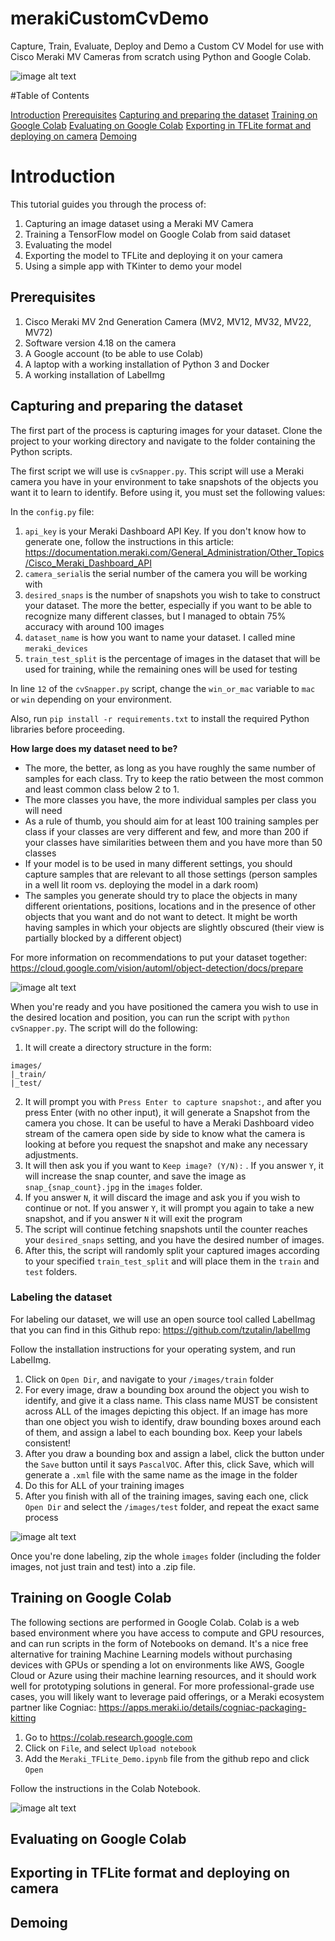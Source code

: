 # merakiCustomCvDemo
Capture, Train, Evaluate, Deploy and Demo a Custom CV Model for use with Cisco Meraki MV Cameras from scratch using Python and Google Colab.

![image alt text](docImages/mvCustomCvDemo.png)

#Table of Contents

[Introduction](#intro)
[Prerequisites](#prereq)
[Capturing and preparing the dataset](#capture)
[Training on Google Colab](#train)
[Evaluating on Google Colab](#eval)
[Exporting in TFLite format and deploying on camera](#export)
[Demoing](#demo)

<a name="intro"/>

# Introduction

This tutorial guides you through the process of:

1. Capturing an image dataset using a Meraki MV Camera
2. Training a TensorFlow model on Google Colab from said dataset
3. Evaluating the model
4. Exporting the model to TFLite and deploying it on your camera
5. Using a simple app with TKinter to demo your model

<a name="prereq"/>

## Prerequisites

1. Cisco Meraki MV 2nd Generation Camera (MV2, MV12, MV32, MV22, MV72)
2. Software version 4.18 on the camera
3. A Google account (to be able to use Colab)
4. A laptop with a working installation of Python 3 and Docker
5. A working installation of LabelImg

<a name="capture"/>

## Capturing and preparing the dataset

The first part of the process is capturing images for your dataset. Clone the project to your working directory and navigate to the folder containing the Python scripts.

The first script we will use is `cvSnapper.py`. This script will use a Meraki camera you have in your environment to take snapshots of the objects you want it to learn to identify. Before using it, you must set the following values:

In the `config.py` file:
1. `api_key` is your Meraki Dashboard API Key. If you don't know how to generate one, follow the instructions in this article: https://documentation.meraki.com/General_Administration/Other_Topics/Cisco_Meraki_Dashboard_API
2. `camera_serial`is the serial number of the camera you will be working with
3. `desired_snaps` is the number of snapshots you wish to take to construct your dataset. The more the better, especially if you want to be able to recognize many different classes, but I managed to obtain 75% accuracy with around 100 images
4. `dataset_name` is how you want to name your dataset. I called mine `meraki_devices`
5. `train_test_split` is the percentage of images in the dataset that will be used for training, while the remaining ones will be used for testing

In line `12` of the `cvSnapper.py` script, change the `win_or_mac` variable to `mac` or `win` depending on your environment.

Also, run `pip install -r requirements.txt` to install the required Python libraries before proceeding.

**How large does my dataset need to be?**
* The more, the better, as long as you have roughly the same number of samples for each class. Try to keep the ratio between the most common and least common class below 2 to 1.
* The more classes you have, the more individual samples per class you will need
* As a rule of thumb, you should aim for at least 100 training samples per class if your classes are very different and few, and more than 200 if your classes have similarities between them and you have more than 50 classes
* If your model is to be used in many different settings, you should capture samples that are relevant to all those settings (person samples in a well lit room vs. deploying the model in a dark room)
* The samples you generate should try to place the objects in many different orientations, positions, locations and in the presence of other objects that you want and do not want to detect. It might be worth having samples in which your objects are slightly obscured (their view is partially blocked by a different object)

For more information on recommendations to put your dataset together: https://cloud.google.com/vision/automl/object-detection/docs/prepare

![image alt text](docImages/capturing.png)

When you're ready and you have positioned the camera you wish to use in the desired location and position, you can run the script with `python cvSnapper.py`. The script will do the following:

1. It will create a directory structure in the form:
```
images/
|_train/
|_test/
```
2. It will prompt you with `Press Enter to capture snapshot:`, and after you press Enter (with no other input), it will generate a Snapshot from the camera you chose. It can be useful to have a Meraki Dashboard video stream of the camera open side by side to know what the camera is looking at before you request the snapshot and make any necessary adjustments.
3. It will then ask you if you want to `Keep image? (Y/N):` . If you answer `Y`, it will increase the snap counter, and save the image as `snap_{snap_count}.jpg` in the `images` folder. 
4. If you answer `N`, it will discard the image and ask you if you wish to continue or not. If you answer `Y`, it will prompt you again to take a new snapshot, and if you answer `N` it will exit the program
5. The script will continue fetching snapshots until the counter reaches your `desired_snaps` setting, and you have the desired number of images.
6. After this, the script will randomly split your captured images according to your specified `train_test_split` and will place them in the `train` and `test` folders.

### Labeling the dataset

For labeling our dataset, we will use an open source tool called LabelImag that you can find in this Github repo: https://github.com/tzutalin/labelImg

Follow the installation instructions for your operating system, and run LabelImg.

1. Click on `Open Dir`, and navigate to your `/images/train` folder
2. For every image, draw a bounding box around the object you wish to identify, and give it a class name. This class name MUST be consistent across ALL of the images depicting this object. If an image has more than one object you wish to identify, draw bounding boxes around each of them, and assign a label to each bounding box. Keep your labels consistent!
3. After you draw a bounding box and assign a label, click the button under the `Save` button until it says `PascalVOC`. After this, click Save, which will generate a `.xml` file with the same name as the image in the folder
4. Do this for ALL of your training images
5. After you finish with all of the training images, saving each one, click `Open Dir` and select the `/images/test` folder, and repeat the exact same process

![image alt text](docImages/labeling.png)

Once you're done labeling, zip the whole `images` folder (including the folder images, not just train and test) into a .zip file.

<a name="train"/>

## Training on Google Colab

The following sections are performed in Google Colab. Colab is a web based environment where you have access to compute and GPU resources, and can run scripts in the form of Notebooks on demand. It's a nice free alternative for training Machine Learning models without purchasing devices with GPUs or spending a lot on environments like AWS, Google Cloud or Azure using their machine learning resources, and it should work well for prototyping solutions in general. For more professional-grade use cases, you will likely want to leverage paid offerings, or a Meraki ecosystem partner like Cogniac: https://apps.meraki.io/details/cogniac-packaging-kitting

1. Go to https://colab.research.google.com
2. Click on `File`, and select `Upload notebook`
3. Add the `Meraki_TFLite_Demo.ipynb` file from the github repo and click `Open`

Follow the instructions in the Colab Notebook.


![image alt text](docImages/training.png)

<a name="eval"/>

## Evaluating on Google Colab

<a name="export"/>

## Exporting in TFLite format and deploying on camera

<a name="demo"/>

## Demoing

